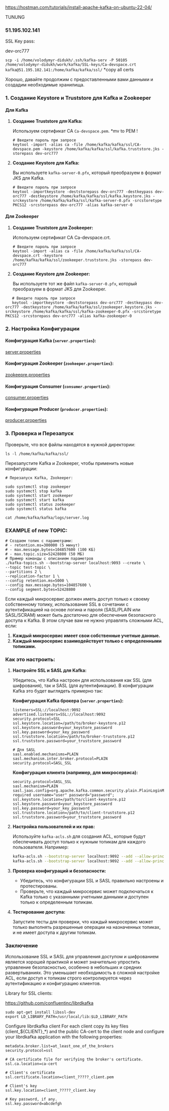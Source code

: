 https://hostman.com/tutorials/install-apache-kafka-on-ubuntu-22-04/




TUNUNG
### 51.195.102.141 

 SSL Key pass:

dev-orc777 

``
 scp -i /home/volodymyr-didukh/.ssh/kafka-serv -P 50105 /home/volodymyr-didukh/work/kafka/SSL-keys/Ca-devspace.crt kafka@51.195.102.141:/home/kafka/kafka/ssl/
``
*copy all certs


Хорошо, давайте продолжим с предоставленными вами данными и создадим необходимые хранилища.

### **1. Создание Keystore и Truststore для Kafka и Zookeeper**

#### **Для Kafka**


1. **Создание Truststore для Kafka:**

   Используем сертификат CA `Ca-devspace.pem`. *mv to PEM ! 

   ```
   # Введите пароль при запросе
   keytool -import -alias ca -file /home/kafka/kafka/ssl/CA-devspace.pem -keystore /home/kafka/kafka/ssl/kafka.truststore.jks -storepass dev-orc777
   ```

2. **Создание Keystore для Kafka:**

   Вы используете `kafka-server-0.pfx`, который преобразуем в формат JKS для Kafka.

   ```
   # Введите пароль при запросе
   keytool -importkeystore -deststorepass dev-orc777 -destkeypass dev-orc777 -destkeystore /home/kafka/kafka/ssl/kafka.keystore.jks -srckeystore /home/kafka/kafka/ssl/kafka-server-0.pfx -srcstoretype PKCS12 -srcstorepass dev-orc777 -alias kafka-server-0
   ```

#### **Для Zookeeper**



1. **Создание Truststore для Zookeeper:**

   Используем сертификат CA Ca-devspace.crt.


   ```
   # Введите пароль при запросе
   keytool -import -alias ca -file /home/kafka/kafka/ssl/CA-devspace.crt -keystore /home/kafka/kafka/ssl/zookeeper.truststore.jks -storepass dev-orc777
   ```

2. **Создание Keystore для Zookeeper:**

   Вы используете тот же файл `kafka-server-0.pfx`, который преобразуем в формат JKS для Zookeeper.

```
   # Введите пароль при запросе
   keytool -importkeystore -deststorepass dev-orc777 -destkeypass dev-orc777 -destkeystore /home/kafka/kafka/ssl/zookeeper.keystore.jks -srckeystore /home/kafka/kafka/ssl/kafka-zookeeper-0.pfx -srcstoretype PKCS12 -srcstorepass dev-orc777 -alias kafka-zookeeper-0
 ```

### **2. Настройка Конфигурации**

#### **Конфигурация Kafka (`server.properties`):**

[server.properties](server.properties)

#### **Конфигурация Zookeeper (`zookeeper.properties`):**

[zookeepre.properties](zookeepre.properties)

#### **Конфигурация Consumer (`consumer.properties`):**

[consumer.properties](consumer.properties)

#### **Конфигурация Producer (`producer.properties`):**

[producer.properties](producer.properties)

### **3. Проверка и Перезапуск**

Проверьте, что все файлы находятся в нужной директории:

```
ls -l /home/kafka/kafka/ssl/
```




Перезапустите Kafka и Zookeeper, чтобы применить новые конфигурации:

```
# Перезапуск Kafka, Zookeeper: 

sudo systemctl stop zookeeper
sudo systemctl stop kafka
sudo systemctl start zookeeper
sudo systemctl start kafka
sudo systemctl status zookeeper
sudo systemctl status kafka
```


```cat /home/kafka/kafka/logs/server.log```

### EXAMPLE of new TOPIC:
```
# Создаем топик с параметрами:
# - retention.ms=300000 (5 минут)
# - max.message.bytes=104857600 (100 КБ)
# - max.topic.size=52428800 (50 МБ)
# Пример команды с описанием параметров
./kafka-topics.sh --bootstrap-server localhost:9093 --create \
--topic test-topic \
--partitions 2 \
--replication-factor 1 \
--config retention.ms=5000 \
--config max.message.bytes=104857600 \
--config segment.bytes=52428800
```



Если каждый микросервис должен иметь доступ только к своему собственному топику, использование SSL в сочетании с аутентификацией на основе логина и пароля (SASL/PLAIN или SASL/SCRAM) может быть достаточно для обеспечения безопасного доступа к Kafka. В этом случае вам не нужно управлять сложными ACL, если:

1. **Каждый микросервис имеет свои собственные учетные данные.**
2. **Каждый микросервис взаимодействует только с определенными топиками.**

### Как это настроить:

1. **Настройте SSL и SASL для Kafka:**

   Убедитесь, что Kafka настроен для использования как SSL (для шифрования), так и SASL (для аутентификации). В конфигурации Kafka это будет выглядеть примерно так:

   **Конфигурация Kafka брокера (`server.properties`):**

   ```properties
   listeners=SSL://localhost:9092
   advertised.listeners=SSL://localhost:9092
   security.protocol=SSL
   ssl.keystore.location=/path/to/broker-keystore.p12
   ssl.keystore.password=your_keystore_password
   ssl.key.password=your_key_password
   ssl.truststore.location=/path/to/broker-truststore.p12
   ssl.truststore.password=your_truststore_password

   # Для SASL
   sasl.enabled.mechanisms=PLAIN
   sasl.mechanism.inter.broker.protocol=PLAIN
   security.protocol=SASL_SSL
   ```

   **Конфигурация клиента (например, для микросервиса):**

   ```properties
   security.protocol=SASL_SSL
   sasl.mechanism=PLAIN
   sasl.jaas.config=org.apache.kafka.common.security.plain.PlainLoginModule required username="user" password="password";
   ssl.keystore.location=/path/to/client-keystore.p12
   ssl.keystore.password=your_keystore_password
   ssl.key.password=your_key_password
   ssl.truststore.location=/path/to/client-truststore.p12
   ssl.truststore.password=your_truststore_password
   ```

2. **Настройка пользователей и их прав:**

   Используйте `kafka-acls.sh` для создания ACL, которые будут обеспечивать доступ только к нужным топикам для каждого пользователя. Например:

   ```bash
   kafka-acls.sh --bootstrap-server localhost:9092 --add --allow-principal User:producer1 --operation Write --topic producer1-topic
   kafka-acls.sh --bootstrap-server localhost:9092 --add --allow-principal User:consumer1 --operation Read --topic consumer1-topic
   ```

3. **Проверка конфигураций и безопасности:**

   - Убедитесь, что конфигурации SSL и SASL правильно настроены и протестированы.
   - Проверьте, что каждый микросервис может подключаться к Kafka только с указанными учетными данными и доступен только к определенным топикам.

4. **Тестирование доступа:**

   Запустите тесты для проверки, что каждый микросервис может только выполнять разрешенные операции на назначенных топиках, и не имеет доступа к другим топикам.

### Заключение

Использование SSL и SASL для управления доступом и шифрованием является хорошей практикой и может значительно упростить управление безопасностью, особенно в небольших и средних развертываниях. Это уменьшает необходимость в сложной настройке ACL, если доступ к топикам строго контролируется через аутентификацию и конфигурацию клиентов.

Library for SSL clients: 

https://github.com/confluentinc/librdkafka

```sudo apt-get update
sudo apt-get install libssl-dev
export LD_LIBRARY_PATH=/usr/local/lib:$LD_LIBRARY_PATH

```


Configure librdkafka client
For each client copy its key files (client_${CLIENT}_*) and the public CA-cert to the client node and configure your librdkafka application with the following properties:


```
metadata.broker.list=at_least_one_of_the_brokers
security.protocol=ssl

# CA certificate file for verifying the broker's certificate.
ssl.ca.location=ca-cert

# Client's certificate
ssl.certificate.location=client_?????_client.pem

# Client's key
ssl.key.location=client_?????_client.key

# Key password, if any.
ssl.key.password=abcdefgh
```


